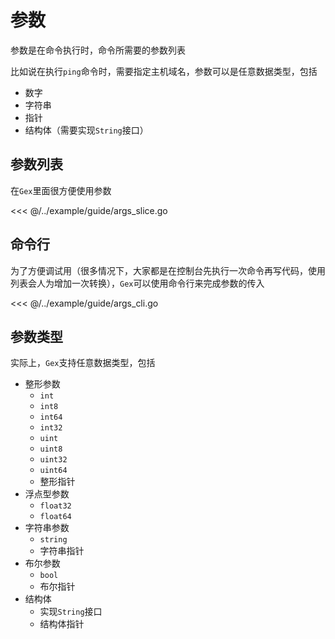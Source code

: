 # 参数

参数是在命令执行时，命令所需要的参数列表

比如说在执行`ping`命令时，需要指定主机域名，参数可以是任意数据类型，包括

- 数字
- 字符串
- 指针
- 结构体（需要实现`String`接口）

## 参数列表

在`Gex`里面很方便使用参数

<<< @/../example/guide/args_slice.go

## 命令行

为了方便调试用（很多情况下，大家都是在控制台先执行一次命令再写代码，使用列表会人为增加一次转换），`Gex`可以使用命令行来完成参数的传入

<<< @/../example/guide/args_cli.go

## 参数类型

实际上，`Gex`支持任意数据类型，包括

- 整形参数
  - `int`
  - `int8`
  - `int64`
  - `int32`
  - `uint`
  - `uint8`
  - `uint32`
  - `uint64`
  - 整形指针
- 浮点型参数
  - `float32`
  - `float64`
- 字符串参数
  - `string`
  - 字符串指针
- 布尔参数
  - `bool`
  - 布尔指针
- 结构体
  - 实现`String`接口
  - 结构体指针
